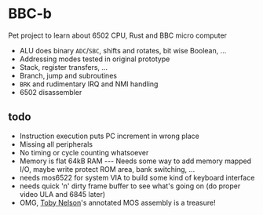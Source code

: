 # BBC-b
Pet project to learn about 6502 CPU, Rust and BBC micro computer

* ALU does binary `ADC`/`SBC`, shifts and rotates, bit wise Boolean, ...
* Addressing modes tested in original prototype
* Stack, register transfers, ...
* Branch, jump and subroutines
* `BRK` and rudimentary IRQ and NMI handling
* 6502 disassembler
## todo
* Instruction execution puts PC increment in wrong place
* Missing all peripherals
* No timing or cycle counting whatsoever
* Memory is flat 64kB RAM --- Needs some way to add memory mapped I/O, maybe write protect ROM area, bank switching, ...
* needs mos6522 for system VIA to build some kind of keyboard interface
* needs quick 'n' dirty frame buffer to see what's going on (do proper video ULA and 6845 later)
* OMG, [Toby Nelson](https://tobylobster.github.io/mos/mos/index.html)'s annotated MOS assembly is a treasure!
